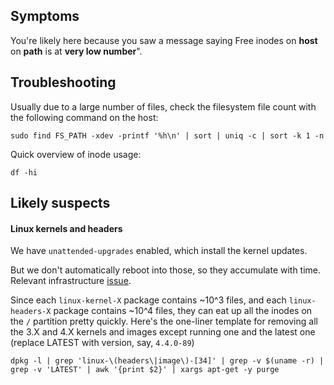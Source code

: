 ## Symptoms

You're likely here because you saw a message saying Free inodes on __host__ on __path__ is at __very low number__".

## Troubleshooting

Usually due to a large number of files, check the filesystem file count with the following command on the host:

```
sudo find FS_PATH -xdev -printf '%h\n' | sort | uniq -c | sort -k 1 -n
```

Quick overview of inode usage:

```
df -hi
```

## Likely suspects


#### Linux kernels and headers

We have `unattended-upgrades` enabled, which install the kernel updates.

But we don't automatically reboot into those, so they accumulate with
time. Relevant infrastructure [issue](https://gitlab.com/gitlab-com/gl-infra/reliability/-/issues/2435).

Since each `linux-kernel-X` package contains ~10^3 files, and each
`linux-headers-X` package contains ~10^4 files, they can eat up all the
inodes on the `/` partition pretty quickly. Here's the one-liner template
for removing all the 3.X and 4.X kernels and images except running one and
the latest one (replace LATEST with version, say, `4.4.0-89`)

```
dpkg -l | grep 'linux-\(headers\|image\)-[34]' | grep -v $(uname -r) | grep -v 'LATEST' | awk '{print $2}' | xargs apt-get -y purge
```
